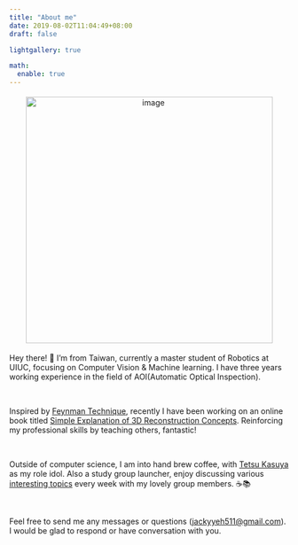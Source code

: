 ```yaml
---
title: "About me"
date: 2019-08-02T11:04:49+08:00
draft: false

lightgallery: true

math:
  enable: true
---
```


<style>
    figure {
      padding: 4px;
      text-align: center;
      margin: auto;
    }
</style>

<figure>
  <img width="445" alt="image" src="https://github.com/jackyyeh5111/jackyyeh5111.github.io/assets/22386566/082a5e82-a89d-4b33-8726-aa14ddcb8a4d">
</figure>

Hey there! 👋 I’m from Taiwan, currently a master student of Robotics at UIUC, focusing on Computer Vision & Machine learning. I have three years working experience in the field of AOI(Automatic Optical Inspection). 

<br>

Inspired by [Feynman Technique](https://en.wikipedia.org/wiki/Learning_by_teaching), recently I have been working on an online book titled [Simple Explanation of 3D Reconstruction Concepts](https://hackmd.io/@jackyyeh/BJxMZtUUT/%2FUlgB_NcwRxm01ZMi2NY3Fg). Reinforcing my professional skills by teaching others, fantastic!

<br>

Outside of computer science, I am into hand brew coffee, with [Tetsu Kasuya](https://www.instagram.com/tetsukasuya/?hl=en) as my role idol. Also a study group launcher, enjoy discussing various [interesting topics](https://hackmd.io/ay_01KmxQbqfmESrkUN6ug?view) every week with my lovely group members. ☕📚

<br>

Feel free to send me any messages or questions (jackyyeh511@gmail.com). I would be glad to respond or have conversation with you.